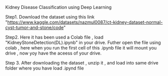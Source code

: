 Kidney Disease Classification using Deep Learning

Step1. Download the dataset using this link "https://www.kaggle.com/datasets/nazmul0087/ct-kidney-dataset-normal-cyst-tumor-and-stone/code"

Step2. Here it has been used a Colab file , load "KidneyStoneDetection(DL).ipynb" in your drive. Futher open the file using colab , here when you run the first cell of this .ipynb file it will mount you drive , now yoy have the aceess of your drive.

Step 3. After downloading the dataset , unzip it , and load into same drive folder where you have load .ipynd file
